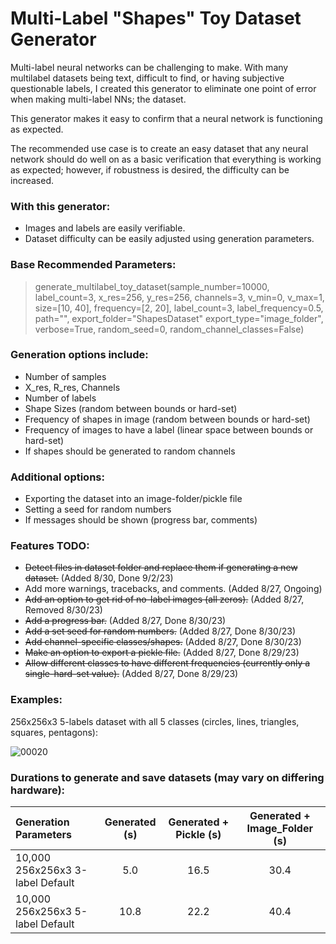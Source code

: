 # Multi-Label "Shapes" Toy Dataset Generator

Multi-label neural networks can be challenging to make.
With many multilabel datasets being text, difficult to find, or having subjective questionable labels, I created this generator to eliminate one point of error when making multi-label NNs; the dataset.

This generator makes it easy to confirm that a neural network is functioning as expected.

The recommended use case is to create an easy dataset that any neural network should do well on as a basic verification that everything is working as expected; however, if robustness is desired, the difficulty can be increased.

### With this generator:
- Images and labels are easily verifiable.
- Dataset difficulty can be easily adjusted using generation parameters.

### Base Recommended Parameters:

>generate_multilabel_toy_dataset(sample_number=10000,
                                label_count=3,
                                x_res=256, y_res=256, channels=3,
                                v_min=0, v_max=1,
                                size=[10, 40],
                                frequency=[2, 20],
                                label_count=3,
                                label_frequency=0.5,
                                path="",
                                export_folder="ShapesDataset"
                                export_type="image_folder",
                                verbose=True,
                                random_seed=0,
                                random_channel_classes=False)

### Generation options include:
- Number of samples
- X_res, R_res, Channels
- Number of labels
- Shape Sizes (random between bounds or hard-set)
- Frequency of shapes in image (random between bounds or hard-set)
- Frequency of images to have a label (linear space between bounds or hard-set)
- If shapes should be generated to random channels

### Additional options:
- Exporting the dataset into an image-folder/pickle file
- Setting a seed for random numbers
- If messages should be shown (progress bar, comments)

### Features TODO:
- ~~Detect files in dataset folder and replace them if generating a new dataset.~~ (Added 8/30, Done 9/2/23)
- Add more warnings, tracebacks, and comments. (Added 8/27, Ongoing)
- ~~Add an option to get rid of no-label images (all zeros).~~ (Added 8/27, Removed 8/30/23)
- ~~Add a progress bar.~~ (Added 8/27, Done 8/30/23)
- ~~Add a set seed for random numbers.~~ (Added 8/27, Done 8/30/23)
- ~~Add channel-specific classes/shapes.~~ (Added 8/27, Done 8/30/23)
- ~~Make an option to export a pickle file.~~ (Added 8/27, Done 8/29/23)
- ~~Allow different classes to have different frequencies (currently only a single-hard-set value).~~ (Added 8/27, Done 8/29/23)

### Examples:
256x256x3 5-labels dataset with all 5 classes (circles, lines, triangles, squares, pentagons):

![00020](https://github.com/JoshWarn/MultiLabelToyDatasetGenerator/assets/70070682/9b882357-44e8-4934-828c-c8d49bf0ae25)

### Durations to generate and save datasets (may vary on differing hardware):
| Generation Parameters  | Generated (s) | Generated + Pickle (s) | Generated + Image_Folder (s) |
| :------------ |:---------------:|:-----:|:-----:|
| 10,000 256x256x3 3-label Default | 5.0 | 16.5 | 30.4 |
| 10,000 256x256x3 5-label Default | 10.8 | 22.2 | 40.4 |
